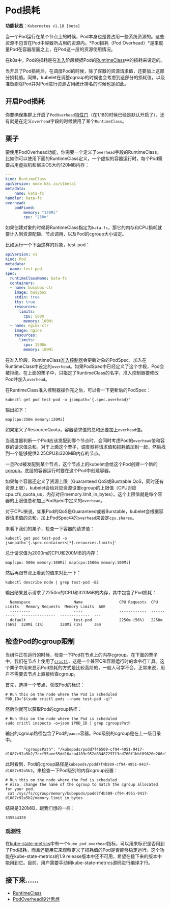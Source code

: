 # Pod损耗

**功能状态**：`Kubernetes v1.18 [beta]`

当一个Pod运行在某个节点上的时候，Pod本身也是要占用一些系统资源的。这些资源不包含在Pod中容器所占用的资源内。*Pod损耗（Pod Overhead）*是来度量Pod在容器层面之上，在Pod这一层的资源使用情况。

在k8s中，Pod的损耗是在[准入](https://kubernetes.io/docs/reference/access-authn-authz/extensible-admission-controllers/#what-are-admission-webhooks)阶段根据Pod的[RuntimeClass](../容器/运行时Class.md)中的损耗来设定的。

当开启了Pod损耗后，在调度Pod的时候，除了容器的资源请求值，还要加上这部分损耗值。同样，kubelet在调整cgroup的时候也会考虑到这部分的损耗值，以及准备剔除Pod并对Pod进行资源占用统计排名的时候也是如此。

## 开启Pod损耗

你要确保集群上开启了`PodOverhead`[特性门](https://kubernetes.io/docs/reference/command-line-tools-reference/feature-gates/)（在1.18的时候已经是默认开启了），还有就是在定义`overhead`字段的时候使用了某个`RuntimeClass`。

## 栗子

要使用PodOverhead功能，你需要一个定义了`overhead`字段的RuntimeClass。比如你可以使用下面的RuntimeClass定义，一个虚拟的容器运行时，每个Pod需要占用虚拟机和宿主OS大约120MiB内存：

```yaml
---
kind: RuntimeClass
apiVersion: node.k8s.io/v1beta1
metadata:
    name: kata-fc
handler: kata-fc
overhead:
    podFixed:
        memory: "120Mi"
        cpu: "250m"
```

如果创建对象的时候将RuntimeClass指定为`kata-fc`，那它的内存和CPU损耗就要计入到资源配额、节点调用，以及Pod的cgroup大小设定。

比如运行一个下面这样的对象，test-pod：

```yaml
apiVersion: v1
kind: Pod
metadata:
  name: test-pod
spec:
  runtimeClassName: kata-fc
  containers:
  - name: busybox-ctr
    image: busybox
    stdin: true
    tty: true
    resources:
      limits:
        cpu: 500m
        memory: 100Mi
  - name: nginx-ctr
    image: nginx
    resources:
      limits:
        cpu: 1500m
        memory: 100Mi
```

在准入阶段，RuntimeClass[准入控制器](https://kubernetes.io/docs/reference/access-authn-authz/admission-controllers/)会更新对象的PodSpec，加入在RuntimeClass中设定的`overhead`。如果PodSpec中已经定义了这个字段，Pod会被拒绝。在上面的栗子中，只指定了RuntimeClass的名字，准入控制器要修改Pod并加入`overhead`。

在RuntimeClass准入控制器操作完之后，可以看一下更新后的PodSpec：

```shell script
kubectl get pod test-pod -o jsonpath='{.spec.overhead}'
```

输出如下：

```text
map[cpu:250m memory:120Mi]
```

如果定义了ResourceQuota，容器请求值的总和还要加上`overhead`值。

当调度器判断一个Pod应该发配到哪个节点时，会同时考虑Pod的`overhead`值和容器的请求值总和。对于上面这个栗子，调度器将请求值和损耗值加到一起，然后找到一个能够提供2.25CPU和320MiB内存的节点。

一旦Pod被发配到某个节点，这个节点上的kubelet会给这个Pod创建一个新的[cgroup](https://kubernetes.io/docs/reference/glossary/?all=true#term-cgroup)。底层的容器运行时要在这个Pod中创建容器。

如果每个容器还定义了资源上限（Guaranteed QoS或Bustrable QoS，同时还有资源上限），kubelet会给对应资源设置cgroup的上限值（CPU对应cpu.cfs_quota_us，内存对应memory.limit_in_bytes）。这个上限值就是每个容器的上限值总和加上PodSpec中定义的`overhead`。

对于CPU来说，如果Pod的QoS是Guaranteed或者Burstable，kubelet会根据容器请求值的总和，加上PodSpec中的`overhead`来设定`cpu.shares`。

来看下我们的栗子，检查一下容器的请求值：

```shell script
kubectl get pod test-pod -o jsonpath='{.spec.containers[*].resources.limits}'
```

总计请求值为2000m的CPU和200MiB的内存：

```text
map[cpu: 500m memory:100Mi] map[cpu:1500m memory:100Mi]
```

然后再跟节点上看到的值来对比一下：

```shell script
kubectl describe node | grep test-pod -B2
```

输出结果显示请求了2250m的CPU和320MiB的内存，其中包含了Pod损耗：

```text
  Namespace                   Name                CPU Requests  CPU Limits   Memory Requests  Memory Limits  AGE
  ---------                   ----                ------------  ----------   ---------------  -------------  ---
  default                     test-pod            2250m (56%)   2250m (56%)  320Mi (1%)       320Mi (1%)     36m
```

## 检查Pod的cgroup限制

当组件正在运行的时候，检查一下Pod在节点上的内存cgroup。在下面的栗子中，我们在节点上使用了[`crictl`](https://github.com/kubernetes-sigs/cri-tools/blob/master/docs/crictl.md)，这是一个兼容CRI容器运行时的命令行工具。这个栗子中用来显示Pod损耗的方式是比较高阶的，一般人可学不会，正常来说，用户不需要去节点上直接检查cgroup。

首先，选择一个节点，获取Pod的标识：

```shell script
# Run this on the node where the Pod is scheduled
POD_ID="$(sudo crictl pods --name test-pod -q)"
```

然后你就可以获取Pod的cgroup路径：

```shell script
# Run this on the node where the Pod is scheduled
sudo crictl inspectp -o=json $POD_ID | grep cgroupsPath
```

输出的cgroup路径包含了Pod的`pause`容器。Pod级别的cgroup是在上一级目录中。

```text
        "cgroupsPath": "/kubepods/podd7f4b509-cf94-4951-9417-d1087c92a5b2/7ccf55aee35dd16aca4189c952d83487297f3cd760f1bbf09620e206e7d0c27a"
```

此时看到，Pod的cgroup路径是`kubepods/podd7f4b509-cf94-4951-9417-d1087c92a5b2`。来检查一下Pod级别的内存cgroup设置：

```shell script
# Run this on the node where the Pod is scheduled.
# Also, change the name of the cgroup to match the cgroup allocated for your pod.
 cat /sys/fs/cgroup/memory/kubepods/podd7f4b509-cf94-4951-9417-d1087c92a5b2/memory.limit_in_bytes
```

结果是320MiB，跟我们想的一样：

```text
335544320
```

### 观测性

在[kube-state-metrics](https://github.com/kubernetes/kube-state-metrics)中有一个`kube_pod_overhead`指标，可以用来标识是否用到了Pod损耗，而且还能用它来观察定义了损耗值的Pod是否能够稳定运行。这个功能在kube-state-metrics的1.9 release版本中还不可用，希望在接下来的版本中能用到它。目前，用户需要手动用kube-state-metrics源码进行编译才行。

## 接下来……

- [RuntimeClass](../容器/运行时Class.md)
- [PodOverhead设计思想](https://github.com/kubernetes/enhancements/blob/master/keps/sig-node/20190226-pod-overhead.md)